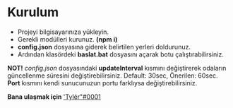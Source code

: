 # Kurulum
- Projeyi bilgisayarınıza yükleyin.
- Gerekli modülleri kurunuz. **(npm i)**
- **config.json** dosyasına giderek belirtilen yerleri doldurunuz.
- Ardından klasördeki **baslat.bat** dosyasını açarak botu çalıştırabilirsiniz. 

**NOT!** *config.json* dosyasındaki **updateInterval** kısmını değiştirerek odaların güncellenme süresini değiştirebilirsiniz. Default: 30sec, Önerilen: 60sec.
**Port** kısmını kendi sunucunuzun portu farklıysa değiştirebilirsiniz.

**Bana ulaşmak için** ['Tylér"#0001](https://discord.com/users/423918142385815552)
